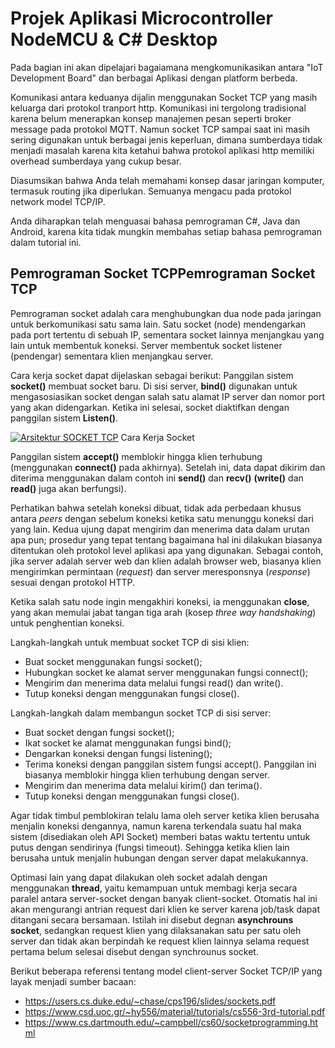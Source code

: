 # Projek Aplikasi Microcontroller NodeMCU & C\# Desktop

Pada bagian ini akan dipelajari bagaiamana mengkomunikasikan antara "IoT Development Board" dan berbagai Aplikasi dengan platform berbeda.

Komunikasi antara keduanya dijalin menggunakan Socket TCP yang masih keluarga dari protokol tranport http. Komunikasi ini tergolong tradisional karena belum menerapkan konsep manajemen pesan seperti broker message pada protokol MQTT. Namun socket TCP sampai saat ini masih sering digunakan untuk berbagai jenis keperluan, dimana sumberdaya tidak menjadi masalah karena kita ketahui bahwa protokol aplikasi http memiliki overhead sumberdaya yang cukup besar.

Diasumsikan bahwa Anda telah memahami konsep dasar jaringan komputer, termasuk routing jika diperlukan. Semuanya mengacu pada protokol network model TCP/IP.

Anda diharapkan telah menguasai bahasa pemrograman C#, Java dan Android, karena kita tidak mungkin membahas setiap bahasa pemrograman dalam tutorial ini.

## Pemrograman Socket TCPPemrograman Socket TCP
Pemrograman socket adalah cara menghubungkan dua node pada jaringan untuk berkomunikasi satu sama lain. Satu socket (node) mendengarkan pada port tertentu di sebuah IP, sementara socket lainnya menjangkau yang lain untuk membentuk koneksi. Server membentuk socket listener (pendengar) sementara klien menjangkau server.

Cara kerja socket dapat dijelaskan sebagai berikut: Panggilan sistem **socket()** membuat socket baru. Di sisi server, **bind()** digunakan untuk mengasosiasikan socket dengan salah satu alamat IP server dan nomor port yang akan didengarkan. Ketika ini selesai, socket diaktifkan dengan panggilan sistem **Listen()**.

[![Arsitektur SOCKET TCP](https://www.it.uu.se/education/course/homepage/dsp/vt19/images/module-2/tcp-socket.png "Arsitektur SOCKET TCP")](https://www.it.uu.se/education/course/homepage/dsp/vt19/images/module-2/tcp-socket.png "Arsitektur SOCKET TCP")
Cara Kerja Socket

Panggilan sistem **accept()** memblokir hingga klien terhubung (menggunakan **connect()** pada akhirnya). Setelah ini, data dapat dikirim dan diterima menggunakan dalam contoh ini **send()** dan **recv()** **(write()** dan **read()** juga akan berfungsi).

Perhatikan bahwa setelah koneksi dibuat, tidak ada perbedaan khusus antara *peers* dengan sebelum koneksi ketika satu menunggu koneksi dari yang lain. Kedua ujung dapat mengirim dan menerima data dalam urutan apa pun; prosedur yang tepat tentang bagaimana hal ini dilakukan biasanya ditentukan oleh protokol level aplikasi apa yang digunakan. Sebagai contoh, jika server adalah server web dan klien adalah browser web, biasanya klien mengirimkan permintaan (*request*) dan server meresponsnya (*response*) sesuai dengan protokol HTTP.

Ketika salah satu node ingin mengakhiri koneksi, ia menggunakan **close**, yang akan memulai jabat tangan tiga arah (kosep *three way handshaking*) untuk penghentian koneksi.

Langkah-langkah untuk membuat socket TCP di sisi klien:
- Buat socket menggunakan fungsi socket();
- Hubungkan socket ke alamat server menggunakan fungsi connect();
- Mengirim dan menerima data melalui fungsi read() dan write().
- Tutup koneksi dengan menggunakan fungsi close().

Langkah-langkah dalam membangun socket TCP di sisi server:
- Buat socket dengan fungsi socket();
- Ikat socket ke alamat menggunakan fungsi bind();
- Dengarkan koneksi dengan fungsi listening();
- Terima koneksi dengan panggilan sistem fungsi accept(). Panggilan ini biasanya memblokir hingga klien terhubung dengan server.
- Mengirim dan menerima data melalui kirim() dan terima().
- Tutup koneksi dengan menggunakan fungsi close().

Agar tidak timbul pemblokiran telalu lama oleh server ketika klien berusaha menjalin koneksi dengannya, namun karena terkendala suatu hal maka sistem (disediakan oleh API Socket) memberi batas waktu tertentu untuk putus dengan sendirinya (fungsi timeout).  Sehingga ketika klien lain berusaha untuk menjalin hubungan dengan server dapat melakukannya.

Optimasi lain yang dapat dilakukan oleh socket adalah dengan menggunakan **thread**, yaitu kemampuan untuk membagi kerja secara paralel antara server-socket dengan banyak client-socket. Otomatis hal ini akan mengurangi antrian request dari klien ke server karena job/task dapat ditangani secara bersamaan. Istilah ini disebut degnan **asynchrouns socket**, sedangkan request klien yang dilaksanakan satu per satu oleh server dan tidak akan berpindah ke request klien lainnya selama request pertama belum selesai disebut dengan synchrounus socket.

Berikut beberapa referensi tentang model client-server Socket TCP/IP yang layak menjadi sumber bacaan:
- https://users.cs.duke.edu/~chase/cps196/slides/sockets.pdf
- https://www.csd.uoc.gr/~hy556/material/tutorials/cs556-3rd-tutorial.pdf
- https://www.cs.dartmouth.edu/~campbell/cs60/socketprogramming.html
